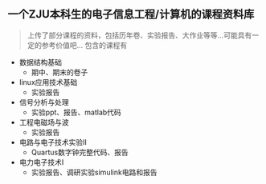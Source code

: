 ## 一个ZJU本科生的电子信息工程/计算机的课程资料库
> 上传了部分课程的资料，包括历年卷、实验报告、大作业等等...可能具有一定的参考价值吧...
包含的课程有
+ 数据结构基础
  + 期中、期末的卷子
+ linux应用技术基础
  + 实验报告
+ 信号分析与处理
  + 实验ppt、报告、matlab代码
+ 工程电磁场与波
  + 实验报告
+ 电路与电子技术实验II
  + Quartus数字钟完整代码、报告
+ 电力电子技术I
  + 实验报告、调研实验simulink电路和报告


